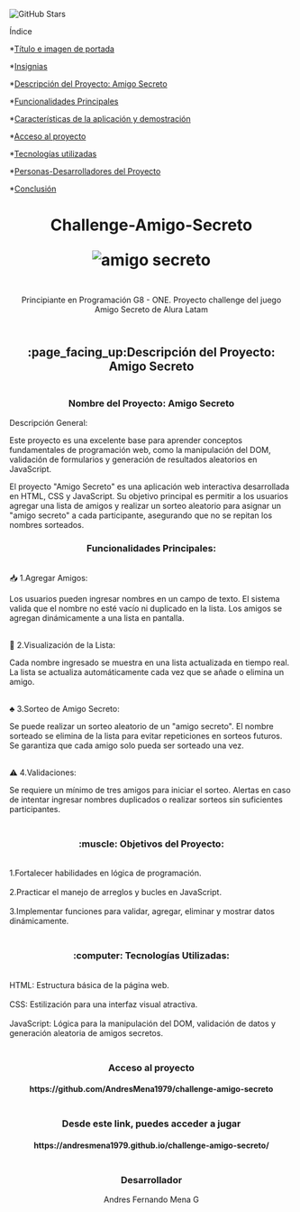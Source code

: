 ![GitHub Stars](https://img.shields.io/github/stars/AndresMena1979/challenge-amigo-secreto?style=social)

Índice

*[Título e imagen de portada](#Nombre-del-Proyecto)

*[Insignias](#insignias)

*[Descripción del Proyecto: Amigo Secreto](#Descripción-del-Proyecto:-Amigo-Secreto)

*[Funcionalidades Principales](#Funcionalidades-Principales)

*[Características de la aplicación y demostración](#Características-de-la-aplicación-y-demostración)

*[Acceso al proyecto](#acceso-proyecto)

*[Tecnologías utilizadas](#tecnologías-utilizadas)

*[Personas-Desarrolladores del Proyecto](#personas-desarrolladores)

*[Conclusión](#conclusión)



<h1 align="center"> Challenge-Amigo-Secreto 
  
   ![amigo secreto](https://github.com/user-attachments/assets/84070e05-008b-439a-8e37-d545ead7c4bb)</h1>


<p  align="center"><br> Principiante en Programación G8 - ONE. Proyecto challenge del juego Amigo Secreto de Alura Latam <br/></p>


<h2  align="center"><br>:page_facing_up:Descripción del Proyecto: Amigo Secreto<br/></h2>



 <h3  align="center"><br>Nombre del Proyecto: Amigo Secreto</br></h3>

<p1 align="center"> Descripción General:

Este proyecto es una excelente base para aprender conceptos fundamentales de programación web, como la manipulación del DOM, validación de formularios y generación de resultados aleatorios en JavaScript.

El proyecto "Amigo Secreto" es una aplicación web interactiva desarrollada en HTML, CSS y JavaScript. Su objetivo principal es permitir a los usuarios agregar una lista de amigos y realizar un sorteo aleatorio para asignar un "amigo secreto" a cada participante, asegurando que no se repitan los nombres sorteados.</p1>

<h3 align="center">Funcionalidades Principales:</h3>

<p2 align="left"><br>:inbox_tray: 1.Agregar Amigos:</br>

Los usuarios pueden ingresar nombres en un campo de texto.
El sistema valida que el nombre no esté vacío ni duplicado en la lista.
Los amigos se agregan dinámicamente a una lista en pantalla.</p2>

<p3 align="left"><br>:pencil: 2.Visualización de la Lista:</br>

Cada nombre ingresado se muestra en una lista actualizada en tiempo real.
La lista se actualiza automáticamente cada vez que se añade o elimina un amigo.</p3>

<p4 align="left"><br>:clubs: 3.Sorteo de Amigo Secreto:</br>

Se puede realizar un sorteo aleatorio de un "amigo secreto".
El nombre sorteado se elimina de la lista para evitar repeticiones en sorteos futuros.
Se garantiza que cada amigo solo pueda ser sorteado una vez.</p4>

<p5 align="left"><br>:warning: 4.Validaciones:</br>

Se requiere un mínimo de tres amigos para iniciar el sorteo.
Alertas en caso de intentar ingresar nombres duplicados o realizar sorteos sin suficientes participantes. </p5>


<h3 align="center"><br>:muscle: Objetivos del Proyecto:</b></h3>

<br>1.Fortalecer habilidades en lógica de programación.</br>
<br>2.Practicar el manejo de arreglos y bucles en JavaScript.</br>
<br>3.Implementar funciones para validar, agregar, eliminar y mostrar datos dinámicamente.</br>



<h3 align="center"><br>:computer: Tecnologías Utilizadas:</b></h3>

<br>HTML: Estructura básica de la página web.</br>
<br>CSS: Estilización para una interfaz visual atractiva.</br>
<br>JavaScript: Lógica para la manipulación del DOM, validación de datos y generación aleatoria de amigos secretos.</br>

<h3 align="center"><br>Acceso al proyecto</br></h3>

<h4 align="center">https://github.com/AndresMena1979/challenge-amigo-secreto </h4>

<h3 align="center"><br>Desde este link, puedes acceder a jugar</br></h3>

<h4 align="center">https://andresmena1979.github.io/challenge-amigo-secreto/</h4>

<h3 align="center"><br>Desarrollador</br></h3>
<p align="center">Andres Fernando Mena G</p>

